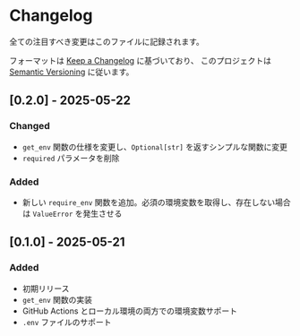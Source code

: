 # Changelog

全ての注目すべき変更はこのファイルに記録されます。

フォーマットは [Keep a Changelog](https://keepachangelog.com/en/1.1.0/) に基づいており、
このプロジェクトは [Semantic Versioning](https://semver.org/spec/v2.0.0.html) に従います。

## [0.2.0] - 2025-05-22

### Changed

- `get_env` 関数の仕様を変更し、`Optional[str]` を返すシンプルな関数に変更
- `required` パラメータを削除

### Added

- 新しい `require_env` 関数を追加。必須の環境変数を取得し、存在しない場合は `ValueError` を発生させる

## [0.1.0] - 2025-05-21

### Added

- 初期リリース
- `get_env` 関数の実装
- GitHub Actions とローカル環境の両方での環境変数サポート
- `.env` ファイルのサポート
